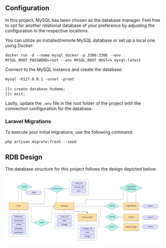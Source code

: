 ## Configuration

In this project, MySQL has been chosen as the database manager. Feel free to opt for another relational database of your preference by adjusting the configuration in the respective locations.

You can utilize an installed/remote MySQL database or set up a local one using Docker:

```shell
docker run -d --name mysql_docker -p 3306:3306 --env MYSQL_ROOT_PASSWORD=root --env MYSQL_ROOT_HOST=% mysql:latest
```

Connect to the MySQL instance and create the database:

```shell
mysql -h127.0.0.1 -uroot -proot

[]> create database hsdemo;
[]> exit;
```

Lastly, update the `.env` file in the root folder of the project with the connection configuration for the database.

### Laravel Migrations

To execute your initial migrations, use the following command:

```shell
php artisan migrate:fresh --seed
```

## RDB Design

The database structure for this project follows the design depicted below:

<p align="center"><img src="images/db_architecture.png" width="900" alt="DB design"></p>